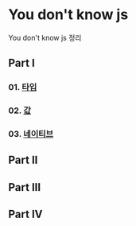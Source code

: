 You don't know js
=======================

You don't know js 정리<br>

## Part I

### 01. [타입](https://github.com/KangJiJi/Study/tree/master/Book/YouDontKnowJS/partI/chapter01)
### 02. [값](https://github.com/KangJiJi/Study/tree/master/Book/YouDontKnowJS/partI/chapter02)
### 03. [네이티브](https://github.com/KangJiJi/Study/tree/master/Book/YouDontKnowJS/partI/chapter03)

## Part II

## Part III

## Part IV